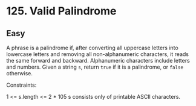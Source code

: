 # 125. Valid Palindrome

## Easy

A phrase is a palindrome if, after converting all uppercase letters into lowercase letters and removing all
non-alphanumeric characters, it reads the same forward and backward. Alphanumeric characters include letters and
numbers. Given a string `s`, return `true` if it is a palindrome, or `false` otherwise.

Constraints:

1 <= s.length <= 2 * 105
s consists only of printable ASCII characters.

